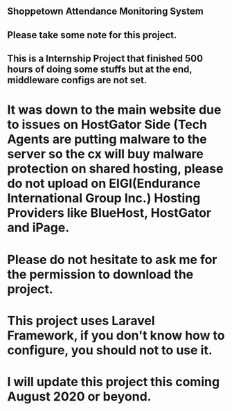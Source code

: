 ## Shoppetown Attendance Monitoring System
## Please take some note for this project.
## This is a Internship Project that finished 500 hours of doing some stuffs but at the end, middleware configs are not set.
# It was down to the main website due to issues on HostGator Side (Tech Agents are putting malware to the server so the cx will buy malware protection on shared hosting, please do not upload on EIGI(Endurance International Group Inc.) Hosting Providers like BlueHost, HostGator and iPage. 
# Please do not hesitate to ask me for the permission to download the project.
# This project uses Laravel Framework, if you don't know how to configure, you should not to use it.
# I will update this project this coming August 2020 or beyond. 
